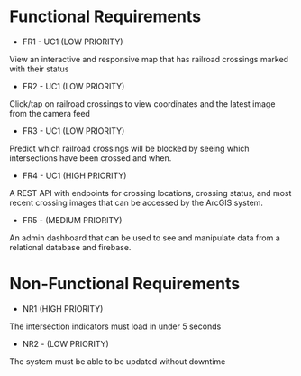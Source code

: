 # Functional Requirements

+ FR1 - UC1 (LOW PRIORITY)
  
View an interactive and responsive map that has railroad crossings marked with their status

+ FR2 - UC1 (LOW PRIORITY)

Click/tap on railroad crossings to view coordinates and the latest image from the camera feed

+ FR3 - UC1 (LOW PRIORITY)

Predict which railroad crossings will be blocked by seeing which intersections have been crossed and when. 

+ FR4 - UC1 (HIGH PRIORITY)

A REST API with endpoints for crossing locations, crossing status, and most recent crossing images that can be accessed by the ArcGIS system.

+ FR5 - (MEDIUM PRIORITY)

An admin dashboard that can be used to see and manipulate data from a relational database and firebase.

# Non-Functional Requirements

+ NR1 (HIGH PRIORITY)

The intersection indicators must load in under 5 seconds

+ NR2 - (LOW PRIORITY)

The system must be able to be updated without downtime


